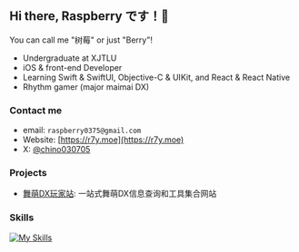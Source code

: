 <!--
**KafuChino123/KafuChino123** is a ✨ _special_ ✨ repository because its `README.md` (this file) appears on your GitHub profile.

Here are some ideas to get you started:

- 🔭 I’m currently working on ...
- 🌱 I’m currently learning ...
- 👯 I’m looking to collaborate on ...
- 🤔 I’m looking for help with ...
- 💬 Ask me about ...
- 📫 How to reach me: ...
- 😄 Pronouns: ...
- ⚡ Fun fact: ...
-->
## Hi there, Raspberry です！👋
You can call me "树莓" or just "Berry"!

 - Undergraduate at XJTLU
 - iOS & front-end Developer
 - Learning Swift & SwiftUI, Objective-C & UIKit, and React & React Native
 - Rhythm gamer (major maimai DX)

### Contact me

 - email: `raspberry0375@gmail.com`
 - Website: [https://r7y.moe](https://r7y.moe)
 - X: [@chino030705](https://x.com/chino030705)

### Projects

 - [舞萌DX玩家站](https://dev.maimai.moe): 一站式舞萌DX信息查询和工具集合网站

### Skills
[![My Skills](https://skillicons.dev/icons?i=apple,swift,js,ts,html,css,react,nextjs,tailwind,sqlite,java,py,c,cs,unity,p5js,vscode,md,postman&theme=light)](https://skillicons.dev)

